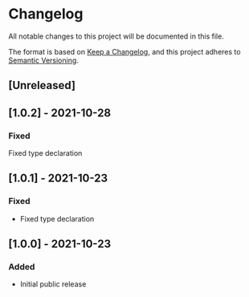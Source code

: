 # Changelog

All notable changes to this project will be documented in this file.

The format is based on [Keep a Changelog](https://keepachangelog.com/en/1.0.0/),
and this project adheres to [Semantic Versioning](https://semver.org/spec/v2.0.0.html).


## [Unreleased]


## [1.0.2] - 2021-10-28

### Fixed

Fixed type declaration


## [1.0.1] - 2021-10-23

### Fixed

- Fixed type declaration


## [1.0.0] - 2021-10-23

### Added

- Initial public release
